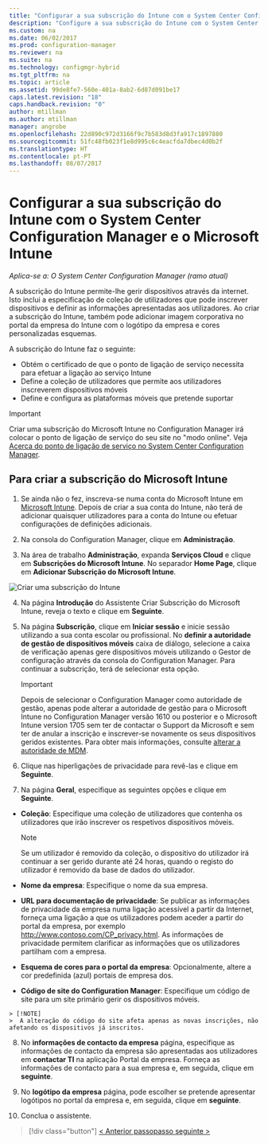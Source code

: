 ```yaml
---
title: "Configurar a sua subscrição do Intune com o System Center Configuration Manager | Microsoft Docs"
description: "Configure a sua subscrição do Intune com o System Center Configuration Manager."
ms.custom: na
ms.date: 06/02/2017
ms.prod: configuration-manager
ms.reviewer: na
ms.suite: na
ms.technology: configmgr-hybrid
ms.tgt_pltfrm: na
ms.topic: article
ms.assetid: 99de8fe7-560e-401a-8ab2-6d87d091be17
caps.latest.revision: "18"
caps.handback.revision: "0"
author: mtillman
ms.author: mtillman
manager: angrobe
ms.openlocfilehash: 22d890c972d3166f9c7b583d8d3fa917c1897880
ms.sourcegitcommit: 51fc48fb023f1e8d995c6c4eacfda7dbec4d0b2f
ms.translationtype: HT
ms.contentlocale: pt-PT
ms.lasthandoff: 08/07/2017
---
```

# <a name="configure-your-intune-subscription-with-system-center-configuration-manager-and-microsoft-intune"></a>Configurar a sua subscrição do Intune com o System Center Configuration Manager e o Microsoft Intune

*Aplica-se a: O System Center Configuration Manager (ramo atual)*

A subscrição do Intune permite-lhe gerir dispositivos através da internet. Isto inclui a especificação de coleção de utilizadores que pode inscrever dispositivos e definir as informações apresentadas aos utilizadores. Ao criar a subscrição do Intune, também pode adicionar imagem corporativa no portal da empresa do Intune com o logótipo da empresa e cores personalizadas esquemas.

A subscrição do Intune faz o seguinte:

-   Obtém o certificado de que o ponto de ligação de serviço necessita para efetuar a ligação ao serviço Intune
-   Define a coleção de utilizadores que permite aos utilizadores inscreverem dispositivos móveis
-   Define e configura as plataformas móveis que pretende suportar

> [!IMPORTANT]
>  Criar uma subscrição do Microsoft Intune no Configuration Manager irá colocar o ponto de ligação de serviço do seu site no "modo online". Veja [Acerca do ponto de ligação de serviço no System Center Configuration Manager](../../core/servers/deploy/configure/about-the-service-connection-point.md).

## <a name="to-create-the-microsoft-intune-subscription"></a>Para criar a subscrição do Microsoft Intune

1.  Se ainda não o fez, inscreva-se numa conta do Microsoft Intune em [Microsoft Intune](http://go.microsoft.com/fwlink/?LinkID=258216).  Depois de criar a sua conta do Intune, não terá de adicionar quaisquer utilizadores para a conta do Intune ou efetuar configurações de definições adicionais.

2.  Na consola do Configuration Manager, clique em **Administração**.

3.  Na área de trabalho **Administração**, expanda **Serviços Cloud** e clique em **Subscrições do Microsoft Intune**. No separador **Home Page**, clique em **Adicionar Subscrição do Microsoft Intune**.

![Criar uma subscrição do Intune](../media/mdm-set-intune.png)

4.  Na página **Introdução** do Assistente Criar Subscrição do Microsoft Intune, reveja o texto e clique em **Seguinte**.

5.  Na página **Subscrição**, clique em **Iniciar sessão** e inicie sessão utilizando a sua conta escolar ou profissional. No **definir a autoridade de gestão de dispositivos móveis** caixa de diálogo, selecione a caixa de verificação apenas gere dispositivos móveis utilizando o Gestor de configuração através da consola do Configuration Manager. Para continuar a subscrição, terá de selecionar esta opção.

    > [!IMPORTANT]
    >  Depois de selecionar o Configuration Manager como autoridade de gestão, apenas pode alterar a autoridade de gestão para o Microsoft Intune no Configuration Manager versão 1610 ou posterior e o Microsoft Intune version 1705 sem ter de contactar o Support da Microsoft e sem ter de anular a inscrição e inscrever-se novamente os seus dispositivos geridos existentes. Para obter mais informações, consulte [alterar a autoridade de MDM](/sccm/mdm/deploy-use/change-mdm-authority).

6.  Clique nas hiperligações de privacidade para revê-las e clique em **Seguinte**.

7.  Na página **Geral**, especifique as seguintes opções e clique em **Seguinte**.

  -   **Coleção**: Especifique uma coleção de utilizadores que contenha os utilizadores que irão inscrever os respetivos dispositivos móveis.

      > [!NOTE]
      >  Se um utilizador é removido da coleção, o dispositivo do utilizador irá continuar a ser gerido durante até 24 horas, quando o registo do utilizador é removido da base de dados do utilizador.

  -   **Nome da empresa**: Especifique o nome da sua empresa.

  -   **URL para documentação de privacidade**: Se publicar as informações de privacidade da empresa numa ligação acessível a partir da Internet, forneça uma ligação a que os utilizadores podem aceder a partir do portal da empresa, por exemplo http://www.contoso.com/CP_privacy.html. As informações de privacidade permitem clarificar as informações que os utilizadores partilham com a empresa.

  -   **Esquema de cores para o portal da empresa**: Opcionalmente, altere a cor predefinida (azul) portais de empresa dos.

  -   **Código de site do Configuration Manager**: Especifique um código de site para um site primário gerir os dispositivos móveis.

    > [!NOTE]
    >  A alteração do código do site afeta apenas as novas inscrições, não afetando os dispositivos já inscritos.

8.  No **informações de contacto da empresa** página, especifique as informações de contacto da empresa são apresentadas aos utilizadores em **contactar TI** na aplicação Portal da empresa. Forneça as informações de contacto para a sua empresa e, em seguida, clique em **seguinte**.

9. No **logótipo da empresa** página, pode escolher se pretende apresentar logótipos no portal da empresa e, em seguida, clique em **seguinte**.

10. Conclua o assistente.

> [!div class="button"]
[< Anterior passo](confirm-dns.md)[passo seguinte >  ](terms-and-conditions.md)
